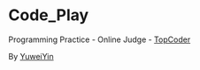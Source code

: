 # Code_Play

Programming Practice - Online Judge - [TopCoder](https://www.topcoder.com/)

By [YuweiYin](https://github.com/YuweiYin)
